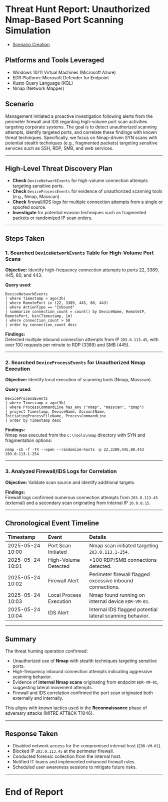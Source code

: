 # Threat Hunt Report: Unauthorized Nmap-Based Port Scanning Simulation

- [Scenario Creation](https://github.com/mervintab/threat-hunting-scenarios/blob/main/assets/Port-Scan-Simulation.md)

## Platforms and Tools Leveraged

- Windows 10/11 Virtual Machines (Microsoft Azure)
- EDR Platform: Microsoft Defender for Endpoint
- Kusto Query Language (KQL)
- Nmap (Network Mapper)

## Scenario

Management initiated a proactive investigation following alerts from the perimeter firewall and IDS regarding high-volume port scan activities targeting corporate systems. The goal is to detect unauthorized scanning attempts, identify targeted ports, and correlate these findings with known threat techniques. Specifically, we focus on Nmap-driven SYN scans with potential stealth techniques (e.g., fragmented packets) targeting sensitive services such as SSH, RDP, SMB, and web services.

---

## High-Level Threat Discovery Plan

- **Check** `DeviceNetworkEvents` for high-volume connection attempts targeting sensitive ports.
- **Check** `DeviceProcessEvents` for evidence of unauthorized scanning tools (e.g., Nmap, Masscan).
- **Check** firewall/IDS logs for multiple connection attempts from a single or spoofed source.
- **Investigate** for potential evasion techniques such as fragmented packets or randomized IP scan orders.

---

## Steps Taken

### 1. Searched `DeviceNetworkEvents` Table for High-Volume Port Scans

**Objective:** Identify high-frequency connection attempts to ports 22, 3389, 445, 80, and 443.

**Query used:**
```kql
DeviceNetworkEvents
| where Timestamp > ago(3h)
| where RemotePort in (22, 3389, 445, 80, 443)
| where ActionType == "Inbound"
| summarize connection_count = count() by DeviceName, RemoteIP, RemotePort, bin(Timestamp, 1m)
| where connection_count > 50
| order by connection_count desc
```

**Findings:**  
Detected multiple inbound connection attempts from IP `203.0.113.45`, with over 100 requests per minute to RDP (3389) and SMB (445).

---

### 2. Searched `DeviceProcessEvents` for Unauthorized Nmap Execution

**Objective:** Identify local execution of scanning tools (Nmap, Masscan).

**Query used:**
```kql
DeviceProcessEvents
| where Timestamp > ago(3h)
| where ProcessCommandLine has_any ("nmap", "masscan", "zmap")
| project Timestamp, DeviceName, AccountName, InitiatingProcessFileName, ProcessCommandLine
| order by Timestamp desc
```

**Findings:**  
Nmap was executed from the `C:\Tools\nmap` directory with SYN and fragmentation options:
```
nmap -sS -f -T4 --open --randomize-hosts -p 22,3389,445,80,443 203.0.113.1-254
```

---

### 3. Analyzed Firewall/IDS Logs for Correlation

**Objective:** Validate scan source and identify additional targets.

**Findings:**  
Firewall logs confirmed numerous connection attempts from `203.0.113.45` (external) and a secondary scan originating from internal IP `10.0.0.15`.  

---

## Chronological Event Timeline

| **Timestamp** | **Event**           | **Details**                                      |
|:--------------|:---------------------|:-------------------------------------------------|
| 2025-05-24 10:00 | Port Scan Initiated | Nmap scan initiated targeting `203.0.113.1-254`. |
| 2025-05-24 10:01 | High-Volume Detected | >100 RDP/SMB connections detected. |
| 2025-05-24 10:02 | Firewall Alert      | Perimeter firewall flagged excessive inbound connections. |
| 2025-05-24 10:03 | Local Process Execution | Nmap found running on internal device `EDR-VM-01`. |
| 2025-05-24 10:04 | IDS Alert           | Internal IDS flagged potential lateral scanning behavior. |

---

## Summary

The threat hunting operation confirmed:

- Unauthorized use of **Nmap** with stealth techniques targeting sensitive ports.
- High-frequency inbound connection attempts indicating aggressive scanning behavior.
- Evidence of **internal Nmap scans** originating from endpoint `EDR-VM-01`, suggesting lateral movement attempts.
- Firewall and IDS correlation confirmed the port scan originated both externally and internally.

This aligns with known tactics used in the **Reconnaissance** phase of adversary attacks (MITRE ATT&CK T1046).

---

## Response Taken

- Disabled network access for the compromised internal host (`EDR-VM-01`).
- Blocked IP `203.0.113.45` at the perimeter firewall.
- Conducted forensic collection from the internal host.
- Notified IT teams and implemented enhanced firewall rules.
- Scheduled user awareness sessions to mitigate future risks.

---

# End of Report
